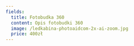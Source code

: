 ```yaml
---
fields:
  title: Fotobudka 360
  content: Opis fotobudki 360
  image: /ledkabina-photoaidcom-2x-ai-zoom.jpg
  price: 400zł
---
```

